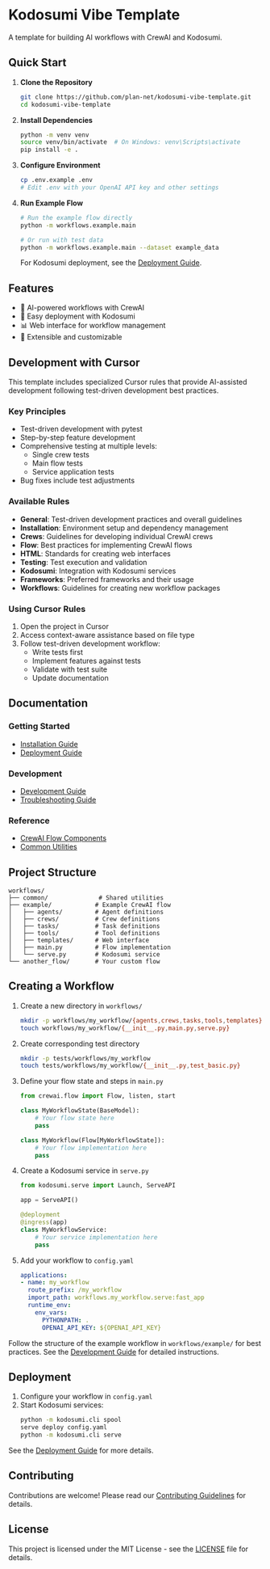 # Kodosumi Vibe Template

A template for building AI workflows with CrewAI and Kodosumi.

## Quick Start

1. **Clone the Repository**
   ```bash
   git clone https://github.com/plan-net/kodosumi-vibe-template.git
   cd kodosumi-vibe-template
   ```

2. **Install Dependencies**
   ```bash
   python -m venv venv
   source venv/bin/activate  # On Windows: venv\Scripts\activate
   pip install -e .
   ```

3. **Configure Environment**
   ```bash
   cp .env.example .env
   # Edit .env with your OpenAI API key and other settings
   ```

4. **Run Example Flow**
   ```bash
   # Run the example flow directly
   python -m workflows.example.main

   # Or run with test data
   python -m workflows.example.main --dataset example_data
   ```

   For Kodosumi deployment, see the [Deployment Guide](docs/deployment.md).

## Features

- 🤖 AI-powered workflows with CrewAI
- 🚀 Easy deployment with Kodosumi
- 📊 Web interface for workflow management
- 🔧 Extensible and customizable

## Development with Cursor

This template includes specialized Cursor rules that provide AI-assisted development following test-driven development best practices.

### Key Principles

- Test-driven development with pytest
- Step-by-step feature development
- Comprehensive testing at multiple levels:
  - Single crew tests
  - Main flow tests
  - Service application tests
- Bug fixes include test adjustments

### Available Rules

- **General**: Test-driven development practices and overall guidelines
- **Installation**: Environment setup and dependency management
- **Crews**: Guidelines for developing individual CrewAI crews
- **Flow**: Best practices for implementing CrewAI flows
- **HTML**: Standards for creating web interfaces
- **Testing**: Test execution and validation
- **Kodosumi**: Integration with Kodosumi services
- **Frameworks**: Preferred frameworks and their usage
- **Workflows**: Guidelines for creating new workflow packages

### Using Cursor Rules

1. Open the project in Cursor
2. Access context-aware assistance based on file type
3. Follow test-driven development workflow:
   - Write tests first
   - Implement features against tests
   - Validate with test suite
   - Update documentation

## Documentation

### Getting Started
- [Installation Guide](docs/installation.md)
- [Deployment Guide](docs/deployment.md)

### Development
- [Development Guide](docs/development/guide.md)
- [Troubleshooting Guide](docs/troubleshooting.md)

### Reference
- [CrewAI Flow Components](docs/reference/crewai_flow.md)
- [Common Utilities](docs/reference/common_utilities.md)

## Project Structure

```
workflows/
├── common/              # Shared utilities
├── example/            # Example CrewAI flow
│   ├── agents/         # Agent definitions
│   ├── crews/          # Crew definitions
│   ├── tasks/          # Task definitions
│   ├── tools/          # Tool definitions
│   ├── templates/      # Web interface
│   ├── main.py         # Flow implementation
│   └── serve.py        # Kodosumi service
└── another_flow/       # Your custom flow
```

## Creating a Workflow

1. Create a new directory in `workflows/`
   ```bash
   mkdir -p workflows/my_workflow/{agents,crews,tasks,tools,templates}
   touch workflows/my_workflow/{__init__.py,main.py,serve.py}
   ```

2. Create corresponding test directory
   ```bash
   mkdir -p tests/workflows/my_workflow
   touch tests/workflows/my_workflow/{__init__.py,test_basic.py}
   ```

3. Define your flow state and steps in `main.py`
   ```python
   from crewai.flow import Flow, listen, start
   
   class MyWorkflowState(BaseModel):
       # Your flow state here
       pass
   
   class MyWorkflow(Flow[MyWorkflowState]):
       # Your flow implementation here
       pass
   ```

4. Create a Kodosumi service in `serve.py`
   ```python
   from kodosumi.serve import Launch, ServeAPI
   
   app = ServeAPI()
   
   @deployment
   @ingress(app)
   class MyWorkflowService:
       # Your service implementation here
       pass
   ```

5. Add your workflow to `config.yaml`
   ```yaml
   applications:
   - name: my_workflow
     route_prefix: /my_workflow
     import_path: workflows.my_workflow.serve:fast_app
     runtime_env:
       env_vars:
         PYTHONPATH: .
         OPENAI_API_KEY: ${OPENAI_API_KEY}
   ```

Follow the structure of the example workflow in `workflows/example/` for best practices. See the [Development Guide](docs/development/guide.md) for detailed instructions.

## Deployment

1. Configure your workflow in `config.yaml`
2. Start Kodosumi services:
   ```bash
   python -m kodosumi.cli spool
   serve deploy config.yaml
   python -m kodosumi.cli serve
   ```

See the [Deployment Guide](docs/deployment.md) for more details.

## Contributing

Contributions are welcome! Please read our [Contributing Guidelines](CONTRIBUTING.md) for details.

## License

This project is licensed under the MIT License - see the [LICENSE](LICENSE) file for details.